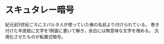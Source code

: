 # スキュタレー暗号
紀元前5世紀ごろにスパルタ人が使っていた棒の名前より付けられている。
巻き付けた羊皮紙に文字を1側面に書いて解き，余白には無意味な文字を埋める。
汎用化させたものが転置式暗号。
